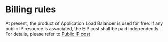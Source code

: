 # Billing rules

At present, the product of Application Load Balancer is used for free. If any public IP resource is associated, the EIP cost shall be paid independently. For details, please refer to [Public IP cost](https://github.com/jdcloudcom/cn/blob/master/documentation/Networking/Elastic-IP/Pricing/Price-Overview.md)

